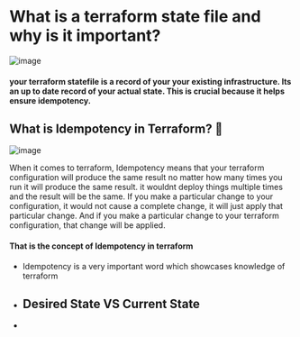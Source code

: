 # What is a terraform state file and why is it important? 
![image](https://github.com/user-attachments/assets/bbf16d60-3811-47d8-b2f7-4ccd48ae650c)

#### your terraform statefile is a record of your your existing infrastructure. Its an up to date record of your actual state. This is crucial because it helps ensure idempotency.

## What is Idempotency in Terraform? 🤔
![image](https://github.com/user-attachments/assets/501ec14b-1d47-4039-8ab5-2edcee178f95)

When it comes to terraform, Idempotency means that your terraform configuration will produce the same result no matter how many times you run it will produce the same result. it wouldnt deploy things 
multiple times and the result will be the same. If you make a particular change to your configuration, it would not cause a complete change, it will just apply that particular change. And if you make a particular change to your terraform configuration, that change will be applied.

#### That is the concept of Idempotency in terraform 

- Idempotency is a very important word which showcases knowledge of terraform

- ## Desired State VS Current State

- 
